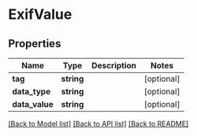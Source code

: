 # ExifValue

## Properties
Name | Type | Description | Notes
------------ | ------------- | ------------- | -------------
**tag** | **string** |  | [optional] 
**data_type** | **string** |  | [optional] 
**data_value** | **string** |  | [optional] 

[[Back to Model list]](../README.md#documentation-for-models) [[Back to API list]](../README.md#documentation-for-api-endpoints) [[Back to README]](../README.md)


